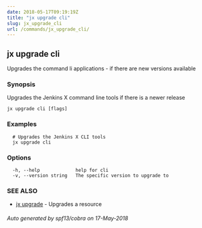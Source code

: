 ```yaml
---
date: 2018-05-17T09:19:19Z
title: "jx upgrade cli"
slug: jx_upgrade_cli
url: /commands/jx_upgrade_cli/
---
```

## jx upgrade cli

Upgrades the command li applications - if there are new versions available

### Synopsis

Upgrades the Jenkins X command line tools if there is a newer release

```
jx upgrade cli [flags]
```

### Examples

```
  # Upgrades the Jenkins X CLI tools
  jx upgrade cli
```

### Options

```
  -h, --help             help for cli
  -v, --version string   The specific version to upgrade to
```

### SEE ALSO

* [jx upgrade](/commands/jx_upgrade/)	 - Upgrades a resource

###### Auto generated by spf13/cobra on 17-May-2018
